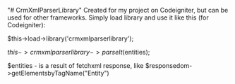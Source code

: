 "# CrmXmlParserLibrary" 
Created for my project on Codeigniter, but can be used for other frameworks.
Simply load library and use it like this (for Codeigniter):

$this->load->library('crmxmlparserlibrary');

$this->crmxmlparserlibrary->parseIt($entities);

$entities - is a result of fetchxml response, like $responsedom->getElementsbyTagName("Entity")
